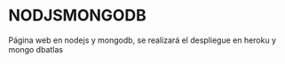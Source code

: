 # NODJSMONGODB
Página web en nodejs y mongodb, se realizará el despliegue en heroku y mongo dbatlas
